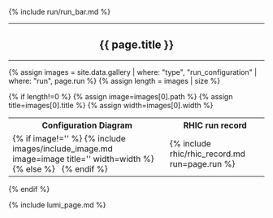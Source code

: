 {% include run/run_bar.md %}
<hr/>
<center><h2>{{ page.title }}</h2></center>
<hr/>

{% assign images = site.data.gallery | where: "type", "run_configuration" | where: "run", page.run %}
{% assign length = images | size %}

{% if length!=0 %}
{% assign image=images[0].path %}
{% assign title=images[0].title %}
{% assign width=images[0].width %}


<table width="100%">
<tr><th>Configuration Diagram</th><th>RHIC run record</th></tr>

<tr>

<td>
{% if image!='' %}
{% include images/include_image.md image=image title='' width=width %}
{% else %}
&nbsp;
{% endif %}
</td>

<td>
{% include rhic/rhic_record.md run=page.run %}
</td>

</tr>

</table>

{% endif %}

{% include lumi_page.md %}
